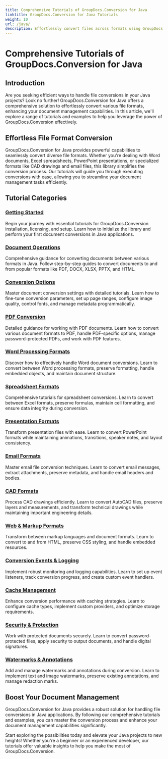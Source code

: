 ```yaml
---
title: Comprehensive Tutorials of GroupDocs.Conversion for Java
linktitle: GroupDocs.Conversion for Java Tutorials
weight: 10
url: /java/
description: Effortlessly convert files across formats using GroupDocs.Conversion for Java. Streamline document management with customizable options. #GroupDocs.Conversion
---
```


# Comprehensive Tutorials of GroupDocs.Conversion for Java

## Introduction

Are you seeking efficient ways to handle file conversions in your Java projects? Look no further! GroupDocs.Conversion for Java offers a comprehensive solution to effortlessly convert various file formats, enhancing your document management capabilities. In this article, we'll explore a range of tutorials and examples to help you leverage the power of GroupDocs.Conversion effectively.

## Effortless File Format Conversion

GroupDocs.Conversion for Java provides powerful capabilities to seamlessly convert diverse file formats. Whether you're dealing with Word documents, Excel spreadsheets, PowerPoint presentations, or specialized formats like CAD drawings and email files, this library simplifies the conversion process. Our tutorials will guide you through executing conversions with ease, allowing you to streamline your document management tasks efficiently.

## Tutorial Categories

### [Getting Started](./getting-started/)
Begin your journey with essential tutorials for GroupDocs.Conversion installation, licensing, and setup. Learn how to initialize the library and perform your first document conversions in Java applications.

### [Document Operations](./document-operations/)
Comprehensive guidance for converting documents between various formats in Java. Follow step-by-step guides to convert documents to and from popular formats like PDF, DOCX, XLSX, PPTX, and HTML.

### [Conversion Options](./conversion-options/)
Master document conversion settings with detailed tutorials. Learn how to fine-tune conversion parameters, set up page ranges, configure image quality, control fonts, and manage metadata programmatically.

### [PDF Conversion](./pdf-conversion/)
Detailed guidance for working with PDF documents. Learn how to convert various document formats to PDF, handle PDF-specific options, manage password-protected PDFs, and work with PDF features.

### [Word Processing Formats](./word-processing-formats/)
Discover how to effectively handle Word document conversions. Learn to convert between Word processing formats, preserve formatting, handle embedded objects, and maintain document structure.

### [Spreadsheet Formats](./spreadsheet-formats/)
Comprehensive tutorials for spreadsheet conversions. Learn to convert between Excel formats, preserve formulas, maintain cell formatting, and ensure data integrity during conversion.

### [Presentation Formats](./presentation-formats/)
Transform presentation files with ease. Learn to convert PowerPoint formats while maintaining animations, transitions, speaker notes, and layout consistency.

### [Email Formats](./email-formats/)
Master email file conversion techniques. Learn to convert email messages, extract attachments, preserve metadata, and handle email headers and bodies.

### [CAD Formats](./cad-formats/)
Process CAD drawings efficiently. Learn to convert AutoCAD files, preserve layers and measurements, and transform technical drawings while maintaining important engineering details.

### [Web & Markup Formats](./web-markup-formats/)
Transform between markup languages and document formats. Learn to convert to and from HTML, preserve CSS styling, and handle embedded resources.

### [Conversion Events & Logging](./conversion-events-logging/)
Implement robust monitoring and logging capabilities. Learn to set up event listeners, track conversion progress, and create custom event handlers.

### [Cache Management](./cache-management/)
Enhance conversion performance with caching strategies. Learn to configure cache types, implement custom providers, and optimize storage requirements.

### [Security & Protection](./security-protection/)
Work with protected documents securely. Learn to convert password-protected files, apply security to output documents, and handle digital signatures.

### [Watermarks & Annotations](./watermarks-annotations/)
Add and manage watermarks and annotations during conversion. Learn to implement text and image watermarks, preserve existing annotations, and manage redaction marks.

## Boost Your Document Management

GroupDocs.Conversion for Java provides a robust solution for handling file conversions in Java applications. By following our comprehensive tutorials and examples, you can master the conversion process and enhance your document management capabilities significantly.

Start exploring the possibilities today and elevate your Java projects to new heights! Whether you're a beginner or an experienced developer, our tutorials offer valuable insights to help you make the most of GroupDocs.Conversion.